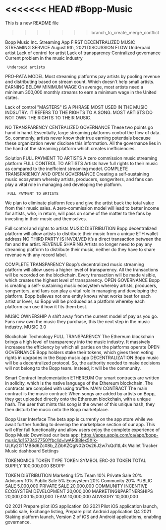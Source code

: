 <<<<<<< HEAD
#Bopp-Music
=======
This is a new README file
>>>>>>> branch_to_create_merge_conflict

Bopp Music
 Inc. Streaming
App
FIRST DECENTRALIZED MUSIC STREAMING SERVICE
  August 9th, 2021
  DISCUSSION FLOW
Underpaid artist
Lack of control for artist Lack of transparency Centralized governance
 Current problem in the music
industry
   
     Underpaid artists
PRO-RATA MODEL
Most streaming platforms pay artists by pooling revenue and distributing based on stream count. Which doesn't help small artists.
EARNING BELOW MINIMUM WAGE
On average, most artists need a minimum 300,000 monthly streams to earn a minimum wage in the United states.
  
   Lack of control
"MASTERS" IS A PHRASE MOST USED IN THE MUSIC INDSUTRY. IT REFERS TO THE RIGHTS TO A SONG. MOST ARTISTS DO NOT OWN THE RIGHTS TO THEIR MUSIC.
  
  NO
TRANSPARENCY
CENTRALIZED GOVERNANCE
These two points go hand in hand. Essentially, large streaming platforms control the flow of data. So, commonly, artists never know their true earning potentials because these organization never disclose this information. All the governance lies in the hand of the streaming platform which creates inefficiencies.
  
Solution
  FULL PAYMENT TO ARTISTS
A zero commission music streaming platform
FULL CONTROL TO ARTISTS
Artists have full rights to their music as compared to the inefficient streaming model.
COMPLETE TRANSPARENCY AND OPEN GOVERNANCE
Creating a self-sustaining music ecosystem whereby artists, producers, songwriters, and fans can play a vital role in managing and developing the platform.
 
     FULL PAYMENT TO ARTISTS
We plan to eliminate platform fees and give the artist back the total value from their music sales. A zero-commission model will lead to better income for artists, who, in return, will pass on some of the matter to the fans by investing in their music and themselves.
 
 Full control and rights to artists
 MUSIC DISTRIBUTION
Bopp decentralized platform will allow artists to distribute their music from a unique ETH wallet address
NO THIRD PARTY IS INVOLVED
it’s a direct transaction between the fan and the artist.
REVENUE SHARING
Artists no longer need to pay any streaming platform to distribute their music, neither do they have to share revenue with any record label.
    
  COMPLETE TRANSPARENCY
Bopp’s decentralized music streaming platform will allow users a higher level of transparency. All the transactions will be recorded on the blockchain. Every transaction will be made visible, which creates the highest level of transparency.
 OPEN GOVERNANCE
Bopp is creating a self- sustaining music ecosystem whereby artists, producers, songwriters, and fans can play a vital role in managing and developing the platform. Bopp believes not one entity knows what works best for each artist or lover, so Bopp will be produced as a platform whereby each platform can use it how it fits them best.
 
  MUSIC OWNERSHIP
A shift away from the current model of pay as you go. Fans now own the music they purchase, this the next step in the music industry.
   MUSIC 3.0
  
 Blockchain Technology
 FULL TRANSPARENCY
The Ethereum blockchain brings a high level of transparency into the music industry. It massively increases the efficiency by which all parties on the platforms operate
OPEN GOVERNANCE
Bopp holders stake their tokens, which gives them voting rights in upgrades in the Bopp music app
DECENTRALIZATION
Bopp music will be a decentralized protocol. So, the authority needed to make decisions will not belong to the Bopp team. Instead, it will be the community.
    
Smart Contract Implementation
  ETHEREUM
Our smart contracts are written in solidity, which is the native language of the Ethereum blockchain. The contracts are complied with using truffle.
MAIN CONTRACT
The main contract is the music contract: When songs are added by artists on Bopp, they get uploaded directly onto the Ethereum blockchain, with a unique hash. The user that mints this song is the owner of this unique hash, they then disturb the music onto the Bopp marketplace.
    
Bopp User Interface
The beta app is currently on the app store while we await further funding to develop the marketplace section of our app. This will offer full functionality and allow users enjoy the complete experience of Bopp Music
Download our beta app: https://apps.apple.com/ca/app/bopp-music/id1573437750?fbclid=IwAR3l8Iex5Xlk- ULKy2GTMB8d6ZcX8b_ZZibKZQgN02rOs26J2w7xQd1tL4k
              Wallet Tracker Music dashboard Settings

 TOKENOMICS
 TOKEN TYPE TOKEN SYMBOL
ERC-20 TOKEN
TOTAL SUPPLY
100,000,000
$BOPP
           
 TOKEN DISTRIBUTION
Marketing 15%
Team 10%
Private Sale 20%
Advisory 10%
Public Sale 5%
 Ecosystem 20%
Community 20%
PUBLIC SALE
5,000,000
PRIVATE SALE
20,000,000
COMMUNITY INCENTIVE
ECOSYSTEM DEVELOPMENT
20,000,000
MARKETING&PARTNERSHIPS
20,000,000
15,000,000
 TEAM
      10,000,000
ADVISORY
10,000,000
    
 Q2 2021
Prepare pilot iOS application
  Q3 2021
Pilot iOS application launch, public sale, Exchange listing, Prepare pilot Android application
Q4 2021
Staking platform launch, Version 2 of iOS and Android applications, enabling governance.


